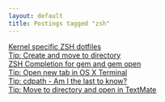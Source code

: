 ```yaml
---
layout: default
title: Postings tagged "zsh"
---
```

[Kernel specific ZSH dotfiles](http:///2009/08/kernel-specific-zsh-dotfiles)<br />
[Tip: Create and move to directory](http:///2009/08/tip-create-and-move-to-directory)<br />
[ZSH Completion for gem and gem open](http:///2009/08/zsh-completion-for-gem-and-gem-open)<br />
[Tip: Open new tab in OS X Terminal](http:///2009/08/tip-open-new-tab-in-osx-terminal)<br />
[Tip: cdpath - Am I the last to know?](http:///2009/10/tip-cdpath-am-i-the-last-to-know)<br />
[Tip: Move to directory and open in TextMate](http:///2009/08/tip-move-to-directory-and-open-in-textmate)<br />
